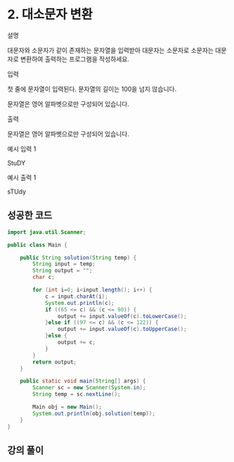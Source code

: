 # 2. 대소문자 변환

설명

대문자와 소문자가 같이 존재하는 문자열을 입력받아 대문자는 소문자로 소문자는 대문자로 변환하여 출력하는 프로그램을 작성하세요.

입력

첫 줄에 문자열이 입력된다. 문자열의 길이는 100을 넘지 않습니다.

문자열은 영어 알파벳으로만 구성되어 있습니다.

출력

문자열은 영어 알파벳으로만 구성되어 있습니다.

예시 입력 1

StuDY

예시 출력 1

sTUdy

## 성공한 코드

```java
import java.util.Scanner;

public class Main {

    public String solution(String temp) {
        String input = temp;
        String output = "";
        char c;

        for (int i=0; i<input.length(); i++) {
            c = input.charAt(i);
            System.out.println(c);
            if ((65 <= c) && (c <= 90)) {
                output += input.valueOf(c).toLowerCase();
            }else if ((97 <= c) && (c <= 122)) {
                output += input.valueOf(c).toUpperCase();
            }else {
                output += c;
            }
        }
        return output;
    }

    public static void main(String[] args) {
        Scanner sc = new Scanner(System.in);
        String temp = sc.nextLine();

        Main obj = new Main();
        System.out.println(obj.solution(temp));
    }
}
```

## 강의 풀이

```java

```

